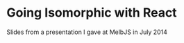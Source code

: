 Going Isomorphic with React
================================

Slides from a presentation I gave at MelbJS in July 2014
